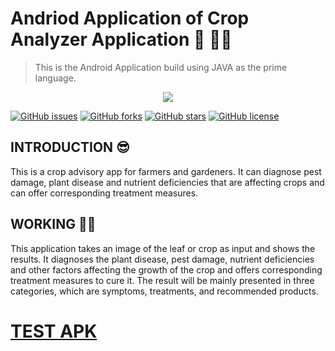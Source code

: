 # Andriod Application of Crop Analyzer Application 🍂 👩‍🌾
> This is the Android Application build using JAVA as the prime language.

<p align="center">
    <img src="https://user-images.githubusercontent.com/49617450/79211156-7a7b8980-7e63-11ea-93cd-ed60dbff6ff7.png">
</p>




[![GitHub issues](https://img.shields.io/github/issues/CropAi/Android-Application)](https://github.com/CropAi/Backend/issues)  [![GitHub forks](https://img.shields.io/github/forks/CropAi/Android-Application)](https://github.com/CropAi/Backend/network)  [![GitHub stars](https://img.shields.io/github/stars/CropAi/Android-Application)](https://github.com/CropAi/Backend/stargazers)  [![GitHub license](https://img.shields.io/github/license/CropAi/Android-Application)](https://github.com/CropAi/Backend)


## INTRODUCTION 😎
This is a crop advisory app for farmers and gardeners. It can diagnose pest damage, plant disease and nutrient deficiencies that are affecting crops and can offer corresponding treatment measures.

## WORKING 👨‍💻 

This application takes an image of the leaf or crop as input and shows the results. It diagnoses the plant disease, pest damage, nutrient deficiencies and other factors affecting the growth of the crop and offers corresponding treatment measures to cure it. The result will be mainly presented in three categories, which are symptoms, treatments, and recommended products.


# <a href="https://drive.google.com/open?id=1tutY1THUdCRtqYU3Ngd4VkIdXfOr2S2s">TEST APK</a>

